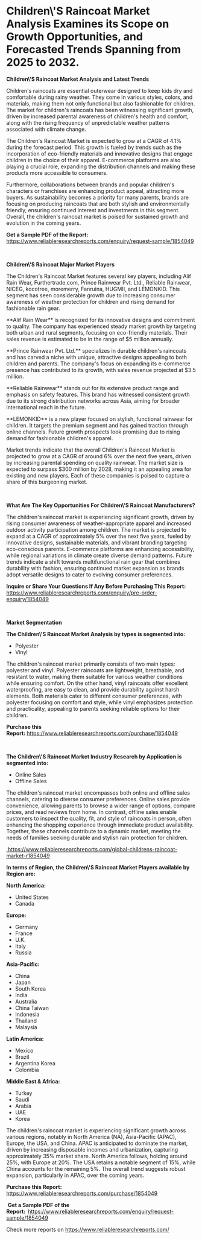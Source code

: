<p><h1>Children\'S Raincoat Market Analysis Examines its Scope on Growth Opportunities, and Forecasted Trends Spanning from 2025 to 2032.</h1></p><p><strong>Children\'S Raincoat Market Analysis and Latest Trends</strong></p>
<p><p>Children's raincoats are essential outerwear designed to keep kids dry and comfortable during rainy weather. They come in various styles, colors, and materials, making them not only functional but also fashionable for children. The market for children's raincoats has been witnessing significant growth, driven by increased parental awareness of children's health and comfort, along with the rising frequency of unpredictable weather patterns associated with climate change.</p><p>The Children's Raincoat Market is expected to grow at a CAGR of 4.1% during the forecast period. This growth is fueled by trends such as the incorporation of eco-friendly materials and innovative designs that engage children in the choice of their apparel. E-commerce platforms are also playing a crucial role, expanding the distribution channels and making these products more accessible to consumers.</p><p>Furthermore, collaborations between brands and popular children's characters or franchises are enhancing product appeal, attracting more buyers. As sustainability becomes a priority for many parents, brands are focusing on producing raincoats that are both stylish and environmentally friendly, ensuring continued interest and investments in this segment. Overall, the children's raincoat market is poised for sustained growth and evolution in the coming years.</p></p>
<p><strong>Get a Sample PDF of the Report:&nbsp;</strong> <a href="https://www.reliableresearchreports.com/enquiry/request-sample/1854049?utm_campaign=2487&utm_medium=2&utm_source=Github&utm_content=ia&utm_term=27032025&utm_id=childrens-raincoat">https://www.reliableresearchreports.com/enquiry/request-sample/1854049</a></p>
<p>&nbsp;</p>
<p><strong>Children\'S Raincoat Major Market Players</strong></p>
<p><p>The Children's Raincoat Market features several key players, including Alif Rain Wear, Furthertrade.com, Prince Rainwear Pvt. Ltd., Reliable Rainwear, NICEG, kocotree, moremerry, Fanruina, HUGMII, and LEMONKID. This segment has seen considerable growth due to increasing consumer awareness of weather protection for children and rising demand for fashionable rain gear.</p><p>**Alif Rain Wear** is recognized for its innovative designs and commitment to quality. The company has experienced steady market growth by targeting both urban and rural segments, focusing on eco-friendly materials. Their sales revenue is estimated to be in the range of $5 million annually.</p><p>**Prince Rainwear Pvt. Ltd.** specializes in durable children's raincoats and has carved a niche with unique, attractive designs appealing to both children and parents. The company's focus on expanding its e-commerce presence has contributed to its growth, with sales revenue projected at $3.5 million.</p><p>**Reliable Rainwear** stands out for its extensive product range and emphasis on safety features. This brand has witnessed consistent growth due to its strong distribution networks across Asia, aiming for broader international reach in the future.</p><p>**LEMONKID** is a new player focused on stylish, functional rainwear for children. It targets the premium segment and has gained traction through online channels. Future growth prospects look promising due to rising demand for fashionable children's apparel.</p><p>Market trends indicate that the overall Children's Raincoat Market is projected to grow at a CAGR of around 6% over the next five years, driven by increasing parental spending on quality rainwear. The market size is expected to surpass $300 million by 2028, making it an appealing area for existing and new players. Each of these companies is poised to capture a share of this burgeoning market.</p></p>
<p>&nbsp;</p>
<p><strong>What Are The Key Opportunities For Children\'S Raincoat Manufacturers?</strong></p>
<p><p>The children's raincoat market is experiencing significant growth, driven by rising consumer awareness of weather-appropriate apparel and increased outdoor activity participation among children. The market is projected to expand at a CAGR of approximately 5% over the next five years, fueled by innovative designs, sustainable materials, and vibrant branding targeting eco-conscious parents. E-commerce platforms are enhancing accessibility, while regional variations in climate create diverse demand patterns. Future trends indicate a shift towards multifunctional rain gear that combines durability with fashion, ensuring continued market expansion as brands adopt versatile designs to cater to evolving consumer preferences.</p></p>
<p><strong>Inquire or Share Your Questions If Any Before Purchasing This Report:</strong> <a href="https://www.reliableresearchreports.com/enquiry/pre-order-enquiry/1854049?utm_campaign=2487&utm_medium=2&utm_source=Github&utm_content=ia&utm_term=27032025&utm_id=childrens-raincoat">https://www.reliableresearchreports.com/enquiry/pre-order-enquiry/1854049</a></p>
<p>&nbsp;</p>
<p><strong>Market Segmentation</strong></p>
<p><strong>The Children\'S Raincoat Market Analysis by types is segmented into:</strong></p>
<p><ul><li>Polyester</li><li>Vinyl</li></ul></p>
<p><p>The children's raincoat market primarily consists of two main types: polyester and vinyl. Polyester raincoats are lightweight, breathable, and resistant to water, making them suitable for various weather conditions while ensuring comfort. On the other hand, vinyl raincoats offer excellent waterproofing, are easy to clean, and provide durability against harsh elements. Both materials cater to different consumer preferences, with polyester focusing on comfort and style, while vinyl emphasizes protection and practicality, appealing to parents seeking reliable options for their children.</p></p>
<p><strong>Purchase this Report:&nbsp;</strong><a href="https://www.reliableresearchreports.com/purchase/1854049?utm_campaign=2487&utm_medium=2&utm_source=Github&utm_content=ia&utm_term=27032025&utm_id=childrens-raincoat">https://www.reliableresearchreports.com/purchase/1854049</a></p>
<p>&nbsp;</p>
<p><strong>The Children\'S Raincoat Market Industry Research by Application is segmented into:</strong></p>
<p><ul><li>Online Sales</li><li>Offline Sales</li></ul></p>
<p><p>The children's raincoat market encompasses both online and offline sales channels, catering to diverse consumer preferences. Online sales provide convenience, allowing parents to browse a wider range of options, compare prices, and read reviews from home. In contrast, offline sales enable customers to inspect the quality, fit, and style of raincoats in person, often enhancing the shopping experience through immediate product availability. Together, these channels contribute to a dynamic market, meeting the needs of families seeking durable and stylish rain protection for children.</p></p>
<p><a href="https://www.reliableresearchreports.com/global-childrens-raincoat-market-r1854049?utm_campaign=2487&utm_medium=2&utm_source=Github&utm_content=ia&utm_term=27032025&utm_id=childrens-raincoat">&nbsp;https://www.reliableresearchreports.com/global-childrens-raincoat-market-r1854049</a></p>
<p><strong>In terms of Region, the Children\'S Raincoat Market Players available by Region are:</strong></p>
<p>
    <p> <strong> North America: </strong>
        <ul>
            <li>United States</li>
            <li>Canada</li>
        </ul>
        </p> 
    <p> <strong> Europe: </strong>
        <ul>
            <li>Germany</li>
            <li>France</li>
            <li>U.K.</li>
            <li>Italy</li>
            <li>Russia</li>
        </ul>
        </p> 
    <p> <strong> Asia-Pacific: </strong>
        <ul>
            <li>China</li>
            <li>Japan</li>
            <li>South Korea</li>
            <li>India</li>
            <li>Australia</li>
            <li>China Taiwan</li>
            <li>Indonesia</li>
            <li>Thailand</li>
            <li>Malaysia</li>
        </ul>
        </p> 
    <p> <strong> Latin America: </strong>
        <ul>
            <li>Mexico</li>
            <li>Brazil</li>
            <li>Argentina Korea</li>
            <li>Colombia</li>
        </ul>
        </p> 
    <p> <strong> Middle East & Africa: </strong>
        <ul>
            <li>Turkey</li>
            <li>Saudi</li>
            <li>Arabia</li>
            <li>UAE</li>
            <li>Korea</li>
        </ul>
    </p>
    </p>
<p><p>The children's raincoat market is experiencing significant growth across various regions, notably in North America (NA), Asia-Pacific (APAC), Europe, the USA, and China. APAC is anticipated to dominate the market, driven by increasing disposable incomes and urbanization, capturing approximately 35% market share. North America follows, holding around 25%, with Europe at 20%. The USA retains a notable segment of 15%, while China accounts for the remaining 5%. The overall trend suggests robust expansion, particularly in APAC, over the coming years.</p></p>
<p><strong>Purchase this Report: </strong><a href="https://www.reliableresearchreports.com/purchase/1854049?utm_campaign=2487&utm_medium=2&utm_source=Github&utm_content=ia&utm_term=27032025&utm_id=childrens-raincoat">https://www.reliableresearchreports.com/purchase/1854049</a></p>
<p>&nbsp;<strong>Get a Sample PDF of the Report:&nbsp;&nbsp;</strong><a href="https://www.reliableresearchreports.com/enquiry/request-sample/1854049?utm_campaign=2487&utm_medium=2&utm_source=Github&utm_content=ia&utm_term=27032025&utm_id=childrens-raincoat">https://www.reliableresearchreports.com/enquiry/request-sample/1854049</a></p>
<p><strong></strong></p>
<p>Check more reports on <a href="https://www.reliableresearchreports.com/?utm_campaign=2487&utm_medium=2&utm_source=Github&utm_content=ia&utm_term=27032025&utm_id=childrens-raincoat">https://www.reliableresearchreports.com/</a></p>
